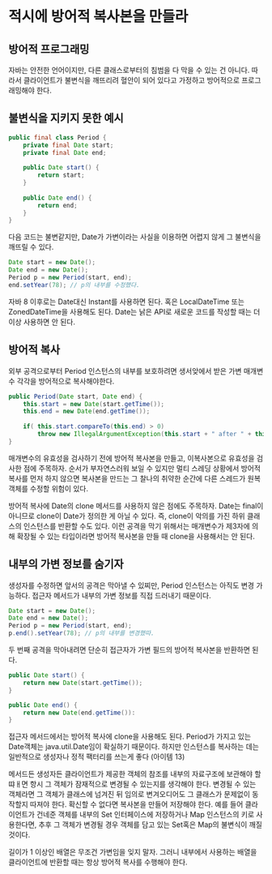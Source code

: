 # 적시에 방어적 복사본을 만들라
## 방어적 프로그래밍
   자바는 안전한 언어이지만, 다른 클래스로부터의 침범을 다 막을 수 있는 건 아니다. 따라서 클라이언트가 불변식을 깨뜨리려 혈안이 되어 있다고 가정하고 방어적으로 프로그래밍해야 한다.
   
## 불변식을 지키지 못한 예시

~~~java
public final class Period {
    private final Date start;
    private final Date end;
    
    public Date start() {
        return start;
    }
    
    public Date end() {
        return end;
    }
}
~~~

다음 코드는 불변같지만, Date가 가변이라는 사실을 이용하면 어렵지 않게 그 불변식을 깨뜨릴 수 있다.

~~~java
Date start = new Date();
Date end = new Date();
Period p = new Period(start, end);
end.setYear(78); // p의 내부를 수정했다. 
~~~

자바 8 이후로는 Date대신 Instant를 사용하면 된다. 혹은 LocalDateTime 또는 ZonedDateTime을 사용해도 된다. Date는 낡은 API로 새로운 코드를 작성할 때는 더 이상 사용하면 안 된다.

## 방어적 복사
외부 공격으로부터 Period 인스턴스의 내부를 보호하려면 생서앚에서 받은 가변 매개변수 각각을 방어적으로 복사해야한다.

~~~java
public Period(Date start, Date end) {
    this.start = new Date(start.getTime());
    this.end = new Date(end.getTime());
    
    if( this.start.compareTo(this.end) > 0) 
        throw new IllegalArgumentException(this.start + " after " + this.end);
}
~~~

매개변수의 유효성을 검사하기 전에 방어적 복사본을 만들고, 이복사본으로 유효성을 검사한 점에 주목하자. 순서가 부자연스러워 보일 수 있지만 멀티 스레딩 상황에서 방어적 복사를 먼저 하지 않으면
복사본을 만드는 그 찰나의 취약한 순간에 다른 스레드가 원복 객체를 수정할 위험이 있다.

방어적 복사에 Date의 clone 메서드를 사용하지 않은 점에도 주목하자. Date는 final이 아니므로 clone이 Date가 정의한 게 아닐 수 있다. 즉, clone이 악의를 가진 하위 클래스의 인스턴스를 반환할 수도 있다.
이런 공격을 막기 위해서는 매개변수가 제3자에 의해 확장될 수 있는 타입이라면 방어적 복사본을 만들 때 clone을 사용해서는 안 된다. 

## 내부의 가변 정보를 숨기자
   생성자를 수정하면 앞서의 공격은 막아낼 수 있찌만, Period 인스턴스는 아직도 변경 가능하다. 접근자 메서드가 내부의 가변 정보를 직접 드러내기 때문이다.

~~~java
Date start = new Date();
Date end = new Date();
Period p = new Period(start, end);
p.end().setYear(78); // p의 내부를 변경했따.
~~~

두 번째 공격을 막아내려면 단순히 접근자가 가변 필드의 방어적 복사본을 반환하면 된다.

~~~java
public Date start() {
    return new Date(start.getTime());    
}

public Date end() {
    return new Date(end.getTime()):
}
~~~

접근자 메서드에서는 방어적 복사에 clone을 사용해도 된다. Period가 가지고 있는 Date객체는 java.util.Date임이 확실하기 때문이다. 하지만 인스턴스를 복사하는 데는 일반적으로 생성자나 정적 팩터리를 쓰는게 좋다 (아이템 13)

메서드든 생성자든 클라이언트가 제공한 객체의 참조를 내부의 자료구조에 보관해야 할 땨ㅐ면 항시 그 객체가 잠재적으로 변경될 수 있는지를 생각해야 한다. 변경될 수 있는 객체라면 그 객체가 클래스에 넘겨진 뒤 임의로 변겨오디어도 그 클래스가 문제없이 동작할지 따져야 한다.
확신할 수 없다면 복사본을 만들어 저장해야 한다. 예를 들어 클라이언트가 건네준 객체를 내부의 Set 인터페이스에 저장하거나 Map 인스턴스의 키로 사용한다면, 추후 그 객체가 변경될 경우 객체를 담고 있는 Set혹은 Map의 불변식이 깨질 것이다. 

길이가 1 이상인 배열은 무조건 가변임을 잊지 말자. 그러니 내부에서 사용하는 배열을 클라이언트에 반환할 때는 항상 방어적 복사를 수행해야 한다. 

